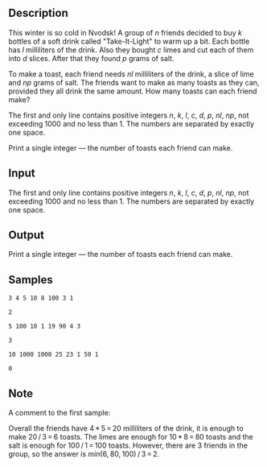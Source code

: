 ## Description

<div><p>This winter is so cold in Nvodsk! A group of <span class="tex-span"><i>n</i></span> friends decided to buy <span class="tex-span"><i>k</i></span> bottles of a soft drink called "Take-It-Light" to warm up a bit. Each bottle has <span class="tex-span"><i>l</i></span> milliliters of the drink. Also they bought <span class="tex-span"><i>c</i></span> limes and cut each of them into <span class="tex-span"><i>d</i></span> slices. After that they found <span class="tex-span"><i>p</i></span> grams of salt.</p><p>To make a toast, each friend needs <span class="tex-span"><i>nl</i></span> milliliters of the drink, a slice of lime and <span class="tex-span"><i>np</i></span> grams of salt. The friends want to make as many toasts as they can, provided they all drink the same amount. How many toasts can each friend make?</p></div><div class="input-specification"><p>The first and only line contains <span class="tex-font-style-bf">positive</span> integers <span class="tex-span"><i>n</i></span>, <span class="tex-span"><i>k</i></span>, <span class="tex-span"><i>l</i></span>, <span class="tex-span"><i>c</i></span>, <span class="tex-span"><i>d</i></span>, <span class="tex-span"><i>p</i></span>, <span class="tex-span"><i>nl</i></span>, <span class="tex-span"><i>np</i></span>, not exceeding <span class="tex-span">1000</span> and no less than <span class="tex-span">1</span>. The numbers are separated by exactly one space.</p></div><div class="output-specification"><p>Print a single integer — the number of toasts each friend can make.</p></div>


## Input

<p>The first and only line contains <span class="tex-font-style-bf">positive</span> integers <span class="tex-span"><i>n</i></span>, <span class="tex-span"><i>k</i></span>, <span class="tex-span"><i>l</i></span>, <span class="tex-span"><i>c</i></span>, <span class="tex-span"><i>d</i></span>, <span class="tex-span"><i>p</i></span>, <span class="tex-span"><i>nl</i></span>, <span class="tex-span"><i>np</i></span>, not exceeding <span class="tex-span">1000</span> and no less than <span class="tex-span">1</span>. The numbers are separated by exactly one space.</p>


## Output

<p>Print a single integer — the number of toasts each friend can make.</p>


## Samples

```input1
3 4 5 10 8 100 3 1

```

```output1
2

```






```input2
5 100 10 1 19 90 4 3

```

```output2
3

```






```input3
10 1000 1000 25 23 1 50 1

```

```output3
0

```




## Note

<p>A comment to the first sample: </p><p>Overall the friends have <span class="tex-span">4 * 5 = 20</span> milliliters of the drink, it is enough to make <span class="tex-span">20 / 3 = 6</span> toasts. The limes are enough for <span class="tex-span">10 * 8 = 80</span> toasts and the salt is enough for <span class="tex-span">100 / 1 = 100</span> toasts. However, there are 3 friends in the group, so the answer is <span class="tex-span"><i>min</i>(6, 80, 100) / 3 = 2</span>.</p>

